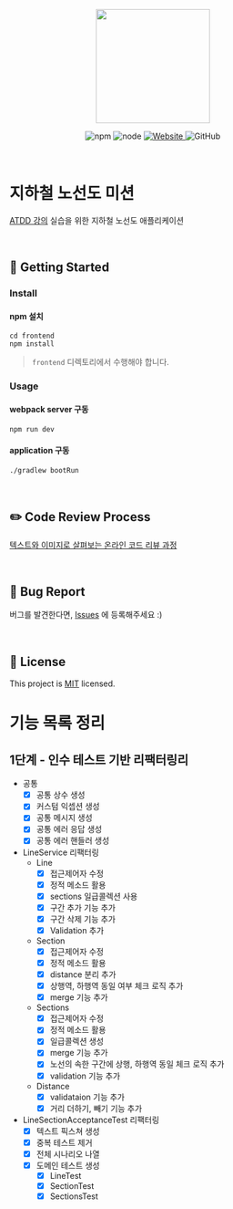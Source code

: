 <p align="center">
    <img width="200px;" src="https://raw.githubusercontent.com/woowacourse/atdd-subway-admin-frontend/master/images/main_logo.png"/>
</p>
<p align="center">
  <img alt="npm" src="https://img.shields.io/badge/npm-%3E%3D%205.5.0-blue">
  <img alt="node" src="https://img.shields.io/badge/node-%3E%3D%209.3.0-blue">
  <a href="https://edu.nextstep.camp/c/R89PYi5H" alt="nextstep atdd">
    <img alt="Website" src="https://img.shields.io/website?url=https%3A%2F%2Fedu.nextstep.camp%2Fc%2FR89PYi5H">
  </a>
  <img alt="GitHub" src="https://img.shields.io/github/license/next-step/atdd-subway-service">
</p>

<br>

# 지하철 노선도 미션
[ATDD 강의](https://edu.nextstep.camp/c/R89PYi5H) 실습을 위한 지하철 노선도 애플리케이션

<br>

## 🚀 Getting Started

### Install
#### npm 설치
```
cd frontend
npm install
```
> `frontend` 디렉토리에서 수행해야 합니다.

### Usage
#### webpack server 구동
```
npm run dev
```
#### application 구동
```
./gradlew bootRun
```
<br>

## ✏️ Code Review Process
[텍스트와 이미지로 살펴보는 온라인 코드 리뷰 과정](https://github.com/next-step/nextstep-docs/tree/master/codereview)

<br>

## 🐞 Bug Report

버그를 발견한다면, [Issues](https://github.com/next-step/atdd-subway-service/issues) 에 등록해주세요 :)

<br>

## 📝 License

This project is [MIT](https://github.com/next-step/atdd-subway-service/blob/master/LICENSE.md) licensed.

# 기능 목록 정리
## 1단계 - 인수 테스트 기반 리팩터링리
- 공통
  - [X] 공통 상수 생성
  - [X] 커스텀 익셉션 생성
  - [X] 공통 메시지 생성
  - [X] 공통 에러 응답 생성
  - [X] 공통 에러 핸들러 생성
- LineService 리팩터링
  - Line
    - [X] 접근제어자 수정
    - [X] 정적 메소드 활용
    - [X] sections 일급콜렉션 사용
    - [X] 구간 추가 기능 추가
    - [X] 구간 삭제 기능 추가
    - [X] Validation 추가
  - Section
    - [X] 접근제어자 수정
    - [X] 정적 메소드 활용
    - [X] distance 분리 추가
    - [X] 상행역, 하행역 동일 여부 체크 로직 추가
    - [X] merge 기능 추가
  - Sections 
    - [X] 접근제어자 수정
    - [X] 정적 메소드 활용
    - [X] 일급콜렉션 생성
    - [X] merge 기능 추가
    - [X] 노선의 속한 구간에 상행, 하행역 동일 체크 로직 추가
    - [X] validation 기능 추가
  - Distance
    - [X] validataion 기능 추가
    - [X] 거리 더하기, 빼기 기능 추가
- LineSectionAcceptanceTest 리팩터링
  - [X] 텍스트 픽스쳐 생성
  - [X] 중복 테스트 제거 
  - [X] 전체 시나리오 나열
  - [X] 도메인 테스트 생성
    - [X] LineTest
    - [X] SectionTest
    - [X] SectionsTest